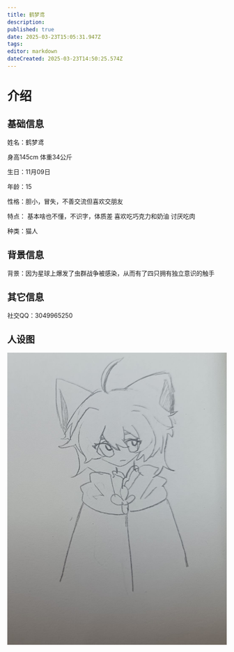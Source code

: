 ```yaml
---
title: 鹤梦鸢
description: 
published: true
date: 2025-03-23T15:05:31.947Z
tags: 
editor: markdown
dateCreated: 2025-03-23T14:50:25.574Z
---
```


# 介绍


## 基础信息

姓名：鹤梦鸢

身高145cm 体重34公斤

生日：11月09日

年龄：15


性格：胆小，冒失，不善交流但喜欢交朋友

特点：
基本啥也不懂，不识字，体质差
喜欢吃巧克力和奶油
讨厌吃肉

种类：猫人


## 背景信息

背景：因为星球上爆发了虫群战争被感染，从而有了四只拥有独立意识的触手

## 其它信息

社交QQ：3049965250


## 人设图
![img_3612.jpeg](/鹤梦鸢/img_3612.jpeg)